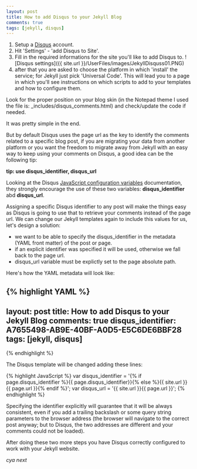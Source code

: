 ```yaml
---
layout: post
title: How to add Disqus to your Jekyll Blog
comments: true
tags: [jekyll, disqus]
---
```


1. Setup a [Disqus](https://disqus.com) account.
2. Hit 'Settings' - 'add Disqus to Site'.
3. Fill in the required informations for the site you'll like to add Disqus to.
![Disqus settings]({{ site.url }}/UserFiles/images/JekyllDisquss01.PNG)
4. after that you are asked to choose the platform in which 'install' the service; for Jekyll just pick 'Universal Code'. This will lead you to a page in which you'll see instructions on which scripts to add to your templates and how to configure them.

Look for the proper position on your blog skin (in the Notepad theme I used the file is: _includes/disqus_comments.html) and check/update the code if needed.

It was pretty simple in the end.

But by default Disqus uses the page url as the key to identify the comments related to a specific blog post, 
if you are migrating your data from another platform or you want the freedom to migrate away from Jekyll with an easy way to keep using your comments on Disqus, 
a good idea can be the following tip: 

**tip: use disqus_identifier, disqus_url**

Looking at the Disqus [JavaScript configuration variables](https://help.disqus.com/customer/portal/articles/472098-javascript-configuration-variables) documentation, 
they strongly encourage the use of these two variables: **disqus_identifier** abd **disqus_url**.

Assigning a specific Disqus identifier to any post will make the things easy as Disqus is going to use that to retrieve your comments instead of the page url.
We can change our Jekyll templates again to include this values for us, let's design a solution:

- we want to be able to specify the disqus_identifier in the metadata (YAML front matter) of the post or page.
- if an explicit identifier was specified it will be used, otherwise we fall back to the page url.
- disqus_url variable must be explictly set to the page absolute path.

Here's how the YAML metadata will look like:

{% highlight YAML %}
---
layout: post
title: How to add Disqus to your Jekyll Blog
comments: true
disqus_identifier: A7655498-AB9E-40BF-A0D5-E5C6DE6BBF28
tags: [jekyll, disqus]
---
{% endhighlight %}

The Disqus template will be changed adding these lines:

{% highlight JavaScript %}
var disqus_identifier = '{% if page.disqus_identifier %}{{ page.disqus_identifier}}{% else %}{{ site.url }}{{ page.url }}{% endif %}';
var disqus_url = '{{ site.url }}{{ page.url }}';
{% endhighlight %}

Specifying the identifier explicitly will guarantee that it will be always consistent, even if you add a trailing backslash or some query string parameters to the browser address 
(the browser will navigate to the correct post anyway; but to Disqus, the two addresses are different and your comments could not be loaded).

After doing these two more steps you have Disqus correctly configured to work with your Jekyll website.

_cya next_